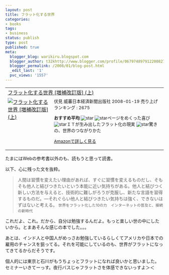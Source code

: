 ```yaml
---
layout: post
title: フラット化する世界
categories:
- books
tags:
- business
status: publish
type: post
published: true
meta:
  blogger_blog: warikiru.blogspot.com
  blogger_author: t32khttp://www.blogger.com/profile/06797489791220082722noreply@blogger.com
  blogger_permalink: /2008/01/blog-post.html
  _edit_last: '1'
  pvc_views: '1557'
---
```

<table border="0" cellpadding="5">
<tbody>
<tr>
<td colspan="2"><a href="http://www.amazon.co.jp/%E3%83%95%E3%83%A9%E3%83%83%E3%83%88%E5%8C%96%E3%81%99%E3%82%8B%E4%B8%96%E7%95%8C-%E5%A2%97%E8%A3%9C%E6%94%B9%E8%A8%82%E7%89%88-%E4%B8%8A-%E3%83%88%E3%83%BC%E3%83%9E%E3%82%B9-%E3%83%95%E3%83%AA%E3%83%BC%E3%83%89%E3%83%9E%E3%83%B3/dp/4532313775%3FSubscriptionId%3D0G91FPYVW6ZGWBH4Y9G2%26tag%3Dwarikiru-22%26linkCode%3Dxm2%26camp%3D2025%26creative%3D165953%26creativeASIN%3D4532313775" target="_blank">フラット化する世界 [増補改訂版] (上)</a><img src="http://www.assoc-amazon.jp/e/ir?t=warikiru-22&amp;l=ur2&amp;o=9" border="0" alt="" width="1" height="1" /></td>
</tr>
<tr>
<td valign="top"><a href="http://www.amazon.co.jp/%E3%83%95%E3%83%A9%E3%83%83%E3%83%88%E5%8C%96%E3%81%99%E3%82%8B%E4%B8%96%E7%95%8C-%E5%A2%97%E8%A3%9C%E6%94%B9%E8%A8%82%E7%89%88-%E4%B8%8A-%E3%83%88%E3%83%BC%E3%83%9E%E3%82%B9-%E3%83%95%E3%83%AA%E3%83%BC%E3%83%89%E3%83%9E%E3%83%B3/dp/4532313775%3FSubscriptionId%3D0G91FPYVW6ZGWBH4Y9G2%26tag%3Dwarikiru-22%26linkCode%3Dxm2%26camp%3D2025%26creative%3D165953%26creativeASIN%3D4532313775" target="_blank"><img src="http://ecx.images-amazon.com/images/I/41lUWPM5dyL._SL160_.jpg" border="0" alt="フラット化する世界 [増補改訂版] (上)" /></a></td>
<td valign="top"><span style="font-size: 85%;">伏見 威蕃日本経済新聞出版社  2008-01-19
売り上げランキング : 2675

<strong>おすすめ平均 </strong><img src="http://g-images.amazon.com/images/G/01/detail/stars-4-5.gif" alt="star" />
<img src="http://g-images.amazon.com/images/G/01/detail/stars-5-0.gif" alt="star" />ページをめくった喜び
<img src="http://g-images.amazon.com/images/G/01/detail/stars-5-0.gif" alt="star" />ＩＴが生み出したフラット化の現実
<img src="http://g-images.amazon.com/images/G/01/detail/stars-4-0.gif" alt="star" />驚きの、世界のつながりかた

<a href="http://www.amazon.co.jp/%E3%83%95%E3%83%A9%E3%83%83%E3%83%88%E5%8C%96%E3%81%99%E3%82%8B%E4%B8%96%E7%95%8C-%E5%A2%97%E8%A3%9C%E6%94%B9%E8%A8%82%E7%89%88-%E4%B8%8A-%E3%83%88%E3%83%BC%E3%83%9E%E3%82%B9-%E3%83%95%E3%83%AA%E3%83%BC%E3%83%89%E3%83%9E%E3%83%B3/dp/4532313775%3FSubscriptionId%3D0G91FPYVW6ZGWBH4Y9G2%26tag%3Dwarikiru-22%26linkCode%3Dxm2%26camp%3D2025%26creative%3D165953%26creativeASIN%3D4532313775" target="_blank">Amazonで詳しく見る</a>

</span><span style="font-size: 85%;"> </span></td>
</tr>
</tbody>
</table>
たまにはWebの参考書以外のも、読もうと思って読書。

以下、心に残った文を抜粋。
<blockquote>人間は習慣を変えたい理由があれば、すぐに習慣を変えるものだし、そもそも他人と結びつきたいという本能に近い気持ちがある。他人と結びつく新しい方法を与えると、技術的に難しがろうが克服し、新たな言語を習得するものだ。—それぐらい他人と結びつきたい気持ちは強く、できないはずはないと考える。<span style="font-size: 85%;">
世界をフラット化した10の力　インターネットの普及と、接続の新時代</span></blockquote>
これだよ、これ。だから、自分は勉強するんだよ。もっと楽しい世の中にしたいから。とまあそんな感じの本でした。。。

あとは、インド人と中国人がめっさお勉強しているらしくてアメリカや日本での雇用のチャンスを狙ってる。それを可能にしているのも、世界がフラットになってきてるからだそうです。

個人的には東京と石川がもうちょっとフラットになれば良いかと思いました。
セミナーいきてーっす。夜行バスじゃフラットさを体感できないっすよ＞＜
